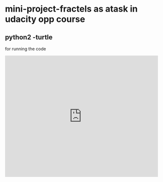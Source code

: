 # mini-project-fractels as atask in udacity opp course 
## python2 -turtle  
for running the code 
<iframe height="400px" width="100%" src="https://repl.it/repls/ContentCarpalChord?lite=true" scrolling="no" frameborder="no" allowtransparency="true" allowfullscreen="true" sandbox="allow-forms allow-pointer-lock allow-popups allow-same-origin allow-scripts allow-modals"></iframe>
